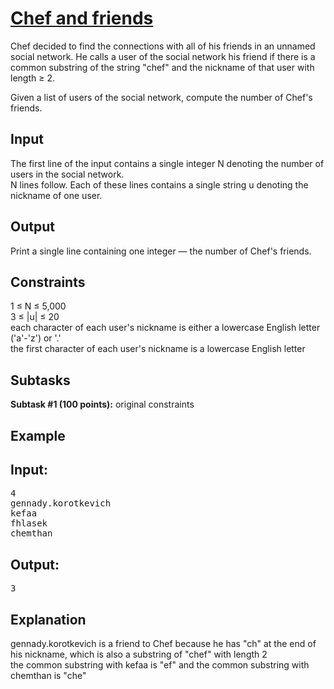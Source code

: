 # [Chef and friends](https://www.codechef.com/LTIME58B/problems/FRK)

Chef decided to find the connections with all of his friends in an unnamed social network. He calls a user of the social network his friend if there is a common substring of the string "chef" and the nickname of that user with length ≥ 2.</br>

Given a list of users of the social network, compute the number of Chef's friends.</br>

## Input
The first line of the input contains a single integer N denoting the number of users in the social network.</br>
N lines follow. Each of these lines contains a single string u denoting the nickname of one user.</br>

## Output
Print a single line containing one integer — the number of Chef's friends.</br>

## Constraints
1 ≤ N ≤ 5,000</br>
3 ≤ |u| ≤ 20</br>
each character of each user's nickname is either a lowercase English letter ('a'-'z') or '.'</br>
the first character of each user's nickname is a lowercase English letter</br>

## Subtasks
**Subtask #1 (100 points):** original constraints</br>

## Example

## Input:
<pre>
4
gennady.korotkevich
kefaa
fhlasek
chemthan
</pre>
## Output:
<pre>
3
</pre>

## Explanation
gennady.korotkevich is a friend to Chef because he has "ch" at the end of his nickname, which is also a substring of "chef" with length 2</br>
the common substring with kefaa is "ef" and the common substring with chemthan is "che"</br>
